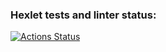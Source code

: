 ### Hexlet tests and linter status:
[![Actions Status](https://github.com/DenisDVM/devops-for-programmers-project-77/actions/workflows/hexlet-check.yml/badge.svg)](https://github.com/DenisDVM/devops-for-programmers-project-77/actions)